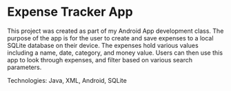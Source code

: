 # Expense Tracker App

This project was created as part of my Android App development class.
The purpose of the app is for the user to create and save expenses to a local SQLite database on their device. The expenses hold various values including a name, date, category, and 
money value. Users can then use this app to look through expenses, and filter based on various search parameters.

Technologies: Java, XML, Android, SQLite
